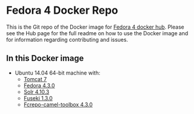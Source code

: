 # Fedora 4 Docker Repo

This is the Git repo of the Docker image for [Fedora 4 docker hub](https://hub.docker.com/r/yinlinchen/fcrepo4-docker/). Please see the Hub page for the full readme on how to use the Docker image and for information regarding contributing and issues.

## In this Docker image

* Ubuntu 14.04 64-bit machine with:
  * [Tomcat 7](http://tomcat.apache.org)
  * [Fedora 4.3.0](http://fedora.info/about)
  * [Solr 4.10.3](http://lucene.apache.org/solr/)
  * [Fuseki 1.3.0](http://jena.apache.org/documentation/serving_data/index.html)
  * [Fcrepo-camel-toolbox 4.3.0](https://github.com/fcrepo4-labs/fcrepo-camel-toolbox)